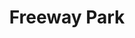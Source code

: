 ---
title: "Freeway Park"
hashtag: freeway-park
borders:
  - First Hill
  - Seattle Convention Center
layout: hashtag
tags:
  - park
  - Seattle
---